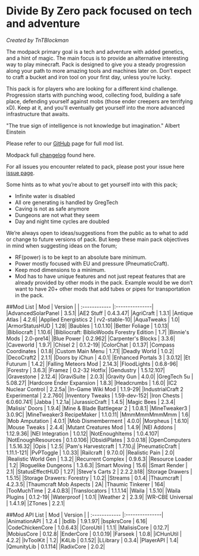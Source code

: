 # Divide By Zero pack focused on tech and adventure
*Created by TnTBlockman*

The modpack primary goal is a tech and adventure with added genetics, and a hint of magic. The main focus is to provide an alternative interesting way to play minecraft. Pack is designed to give you a steady progression along your path to more amazing tools and machines later on. Don’t expect to craft a bucket and iron tool on your first day, unless you’re lucky.

This pack is for players who are looking for a different kind challenge. Progression starts with punching wood, collecting food, building a safe place, defending yourself against mobs (those ender creepers are terrifying xD). Keep at it, and you'll eventually get yourself into the more advanced infrastructure that awaits.

"The true sign of intelligence is not knowledge but imagination."
Albert Einstein

Please refer to our [GitHub](https://github.com/tntblockman/TnTpack-Modpack) page for full mod list.

Modpack full [changelog](https://github.com/tntblockman/TnTpack-Modpack/blob/master/changelog) found here.

For all issues you encounter related to pack, please post your issue here [issue page](https://github.com/tntblockman/TnTpack-Modpack/issues).

Some hints as to what you’re about to get yourself into with this pack;

* Infinite water is disabled 
* All ore generating is handled by GregTech
* Caving is not as safe anymore
* Dungeons are not what they seem
* Day and night time cycles are doubled

We’re always open to ideas/suggestions from the public as to what to add or change to future versions of pack.  But keep these main pack objectives in mind when suggesting ideas on the forum;

* RF(power) is to be kept to an absolute bare minimum.
* Power mostly focused with EU and pressure (PneumaticCraft).
* Keep mod dimensions to a minimum.
* Mod has to have unique features and not just repeat features that are already provided by other mods in the pack.        Example would be we don’t want to have 20+ other mods that add tubes or pipes for transportation in the pack. 

##Mod List
| Mod | Version |
| :------------ |:---------------|
|AdvancedSolarPanel	| 3.5.1|
|AE2 Stuff |	0.4.3.47|
|AgriCraft |	1.3.1|
|Antique Atlas |	4.2.6|
|Applied Energistics 2 |	rv2-stable-10|
|AquaTweaks |	1.0|
|ArmorStatusHUD |	1.28|
|Baubles |	1.0.1.10|
|Better Foliage |	1.0.13|
|Bibliocraft |	1.10.6|
|Bibliocraft: BiblioWoods Forestry Edition |	1.7|
|Binnie's Mods |	2.0-pre14|
|Blue Power |	0.2.962|
|Carpenter's Blocks |	3.3.6|
|Caveworld |	1.9.7|
|Chisel 2	| 0.1.2-19|
|ColorChat |	0.1.37|
|Compass Coordinates |	0.1.8|
|Custom Main Menu |	1.7.1|
|Deadly World |	1.0.2|
|DecoCraft2 |	2.1.1|
|Doors by iChun |	4.0.1|
|Enhanced Portals 3 |	3.0.12|
|Et Futurum |	1.4.2|
|Falling Meteors Mod |	2.14.3|
|FloodLights |	0.6.8-96|
|Forestry	| 3.6.3|
|Framez	| 0.2-32 Hotfix|
|Gendustry	| 1.5.12.107|
|Gravestone	| 2.12.4|
|GraviSuite	| 2.0.3|
|Gravity Gun	| 4.0.0|
|GregTech	5u | 5.08.27|
|Hardcore Ender Expansion	| 1.8.3|
|Headcrumbs	| 1.6.0|
|IC2 Nuclear Control	| 2.2.5a|
|In-Game Wiki Mod	| 1.1.9-29|
|IndustrialCraft 2 Experimental	| 2.2.760|
|Inventory Tweaks	| 1.59-dev-152|
|Iron Chests	| 6.0.60.741|
|Jabba	| 1.2.1a|
|JurassicCraft	| 1.4.5|
|Magic Bees	| 2.3.4|
|Malisis' Doors	| 1.9.4|
|Mine & Blade Battlegear 2	| 1.0.8.1|
|MineTweaker3	| 3.0.9C|
|MineTweaker3 RecipeMaker	| 1.1.0.11|
|MmmMmmMmmMmm	| 1.6|
|Mob Amputation	| 4.0.1|
|Mob Dismemberment	| 4.0.0|
|Morpheus	| 1.6.10|
|Mouse Tweaks	| 2.4.4|
|Mutant Creatures Mod	| 1.4.9|
|NEI Addons	| 1.12.9.36|
|NEI Integration	| 1.0.12|
|NotEnoughItems	| 1.0.4.107|
|NotEnoughResources	| 0.1.0.106|
|ObsidiPlates	| 3.0.0.18|
|OpenComputers	| 1.5.16.32|
|Opis	| 1.2.5|
|Pam's Harvestcraft	| 1.7.10.j|
|PneumaticCraft	| 1.11.1-121|
|PvPToggle	| 1.0.33|
|Railcraft	| 9.7.0.0|
|Realistic Pain	| 2.0|
|Realistic World Gen	| 1.3.2|
|Recurrent Complex	| 0.9.6.3|
|Resource Loader	| 1.2|
|Roguelike Dungeons	| 1.3.6.3|
|Smart Moving	| 15.6|
|Smart Render	| 2.1|
|StatusEffectHUD	| 1.27|
|Steve's Carts 2	| 2.2.2.b18|
|Storage Drawers	| 1.5.15|
|Storage Drawers: Forestry	| 1.0.2|
|Streams	| 0.1.4|
|Thaumcraft	| 4.2.3.5|
|Thaumcraft Mob Aspects	| 2A|
|Thaumic Tinkerer	| 164|
|TooMuchTime	| 2.4.0.B3|
|Translocators	| 1.1.1.14|
|Waila	| 1.5.10|
|Waila Plugins	| 0.1.2-19|
|Waterproof	| 1.0.1|
|Weather 2	| 2.3.9|
|WR-CBE Universal	| 1.4.1.9|
|ZTones	| 2.2.1|

##Mod API List
| Mod | Version |
| :------------ |:---------------|	
|AnimationAPI	| 1.2.4 |
|bdlib	| 1.9.1.97|
|bspkrsCore	| 6.16|
|CodeChickenCore	| 1.0.6.43|
|CoroUtil	| 1.1.1|
|MalisisCore	| 0.12.7|
|MobiusCore	| 0.12.8|
|EnderCore	| 0.1.0.19|
|Farseek	| 1.0.8|
|iCHunUtil	| 4.2.2|
|IvToolKit	| 1.2|
|K4Lib	| 0.1.52|
|LLibrary	| 0.3.4|
|PlayerAPI	| 1.4|
|QmunityLib	| 0.1.114|
|RadixCore	| 2.0.2|
